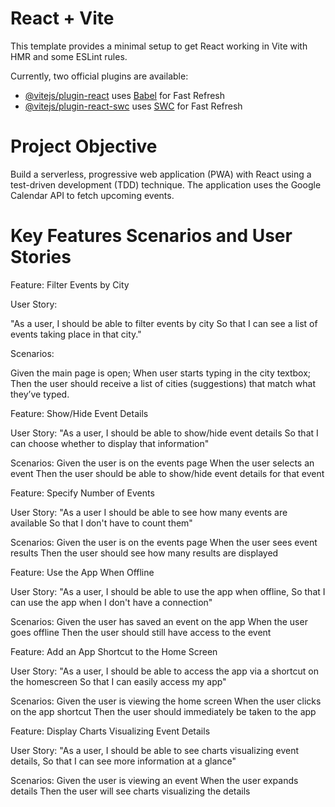 # React + Vite

This template provides a minimal setup to get React working in Vite with HMR and some ESLint rules.

Currently, two official plugins are available:

- [@vitejs/plugin-react](https://github.com/vitejs/vite-plugin-react/blob/main/packages/plugin-react/README.md) uses [Babel](https://babeljs.io/) for Fast Refresh
- [@vitejs/plugin-react-swc](https://github.com/vitejs/vite-plugin-react-swc) uses [SWC](https://swc.rs/) for Fast Refresh

# Project Objective

Build a serverless, progressive web application (PWA) with React using a
test-driven development (TDD) technique. The application uses the Google
Calendar API to fetch upcoming events.


# Key Features Scenarios and User Stories

Feature: Filter Events by City

User Story:

"As a user,
I should be able to filter events by city
So that I can see a list of events taking place in that city."

Scenarios:

Given the main page is open;
When user starts typing in the city textbox;
Then the user should receive a list of cities (suggestions) that match what they’ve typed.



Feature: Show/Hide Event Details

User Story: 
"As a user,
I should be able to show/hide event details
So that I can choose whether to display that information"

Scenarios:
Given the user is on the events page
When the user selects an event
Then the user should be able to show/hide event details for that event



Feature: Specify Number of Events

User Story:
"As a user 
I should be able to see how many events are available
So that I don't have to count them"

Scenarios:
Given the user is on the events page
When the user sees event results
Then the user should see how many results are displayed



Feature: Use the App When Offline

User Story:
"As a user,
I should be able to use the app when offline,
So that I can use the app when I don't have a connection" 

Scenarios:
Given the user has saved an event on the app
When the user goes offline
Then the user should still have access to the event



Feature: Add an App Shortcut to the Home Screen

User Story:
"As a user,
I should be able to access the app via a shortcut on the homescreen
So that I can easily access my app"

Scenarios:
Given the user is viewing the home screen
When the user clicks on the app shortcut
Then the user should immediately be taken to the app



Feature: Display Charts Visualizing Event Details

User Story:
"As a user,
I should be able to see charts visualizing event details,
So that I can see more information at a glance"

Scenarios:
Given the user is viewing an event
When the user expands details
Then the user will see charts visualizing the details